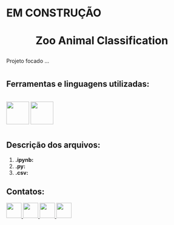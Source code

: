 # EM CONSTRUÇÃO

# <p align=center> Zoo Animal Classification </p>

Projeto focado ...




#

## Ferramentas e linguagens utilizadas:


<div>
 
&nbsp;        
<img height=60 width=60 src="https://cdn.jsdelivr.net/gh/devicons/devicon/icons/jupyter/jupyter-original-wordmark.svg" />
<img height=60 width=60 src="https://cdn.jsdelivr.net/gh/devicons/devicon/icons/python/python-original.svg" />
</div>

#

## Descrição dos arquivos:

1. **.ipynb:** 
1. **.py:** 
1. **.csv:** 



## Contatos:

<div>    
  <a href="https://www.linkedin.com/in/tferreirasilva/">
    <img width=40 src="https://cdn.jsdelivr.net/gh/devicons/devicon/icons/linkedin/linkedin-original.svg" />
  </a> 
  <a href = "mailto:thiago.ferreirawd@gmail.com">
      <img width=40 src="https://cdn.jsdelivr.net/gh/devicons/devicon/icons/google/google-original.svg" />
  </a>  
  <a href = "https://www.facebook.com/thiago.ferreira.50746">
    <img width=40 src="https://cdn.jsdelivr.net/gh/devicons/devicon/icons/facebook/facebook-original.svg" />
  </a> 
  <a href = "https://github.com/ThiagoFerreiraWD">
    <img width=40 src="https://cdn.jsdelivr.net/gh/devicons/devicon/icons/github/github-original.svg" />
  </a>     
</div>
